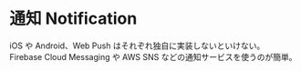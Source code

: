 # 通知 Notification

iOS や Android、Web Push はそれぞれ独自に実装しないといけない。
Firebase Cloud Messaging や AWS SNS などの通知サービスを使うのが簡単。
